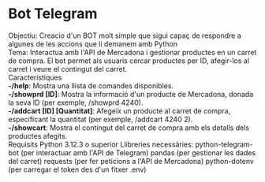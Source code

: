 # Bot Telegram  
Objectiu: Creacio d'un BOT molt simple que sigui capaç de respondre a algunes de les accions que li demanem amb Python  
Tema: Interactua amb l'API de Mercadona i gestionar productes en un carret de compra. El bot permet als usuaris cercar productes per ID, afegir-los al carret i veure el contingut del carret.  
Característiques    
  **-/help**: Mostra una llista de comandes disponibles.  
  **-/showprd [ID]**: Mostra la informació d'un producte de Mercadona, donada la seva ID (per exemple, /showprd 4240).  
  **-/addcart [ID] [Quantitat]**: Afegeix un producte al carret de compra, especificant la quantitat (per exemple, /addcart 4240 2).  
  **-/showcart**: Mostra el contingut del carret de compra amb els detalls dels productes afegits.  
Requisits
  Python 3.12.3 o superior
  Llibreries necessàries:
  python-telegram-bot (per interactuar amb l'API de Telegram)
  pandas (per gestionar les dades del carret)
  requests (per fer peticions a l'API de Mercadona)
  python-dotenv (per carregar el token des d'un fitxer .env)


